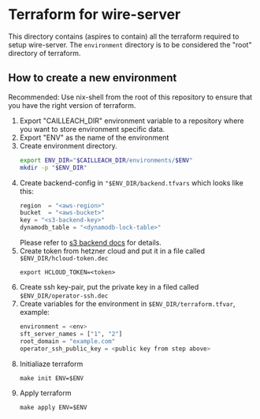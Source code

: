 # Terraform for wire-server

This directory contains (aspires to contain) all the terraform required to setup
wire-server. The `environment` directory is to be considered the "root"
directory of terraform.

## How to create a new environment

Recommended: Use nix-shell from the root of this repository to ensure that you
have the right version of terraform.

1. Export "CAILLEACH_DIR" environment variable to a repository where you want to
   store environment specific data.
1. Export "ENV" as the name of the environment
1. Create environment directory.
   ```bash
   export ENV_DIR="$CAILLEACH_DIR/environments/$ENV"
   mkdir -p "$ENV_DIR"
   ```
1. Create backend-config in `"$ENV_DIR/backend.tfvars` which looks like this:
   ```tf
   region  = "<aws-region>"
   bucket  = "<aws-bucket>"
   key = "<s3-backend-key>"
   dynamodb_table = "<dynamodb-lock-table>"
   ```
   Please refer to [s3 backend docs](https://www.terraform.io/docs/backends/types/s3.html) for details.
1. Create token from hetzner cloud and put it in a file called `$ENV_DIR/hcloud-token.dec`
   ```
   export HCLOUD_TOKEN=<token>
   ```
1. Create ssh key-pair, put the private key in a filed called `$ENV_DIR/operator-ssh.dec`
1. Create variables for the environment in `$ENV_DIR/terraform.tfvar`, example:
   ```tf
   environment = <env>
   sft_server_names = ["1", "2"]
   root_domain = "example.com"
   operator_ssh_public_key = <public key from step above>
   ```
1. Initialiaze terraform
   ```
   make init ENV=$ENV
   ```
1. Apply terraform
   ```
   make apply ENV=$ENV
   ```
